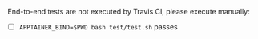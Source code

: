 End-to-end tests are not executed by Travis CI, please execute manually:
- [ ] `APPTAINER_BIND=$PWD bash test/test.sh` passes
